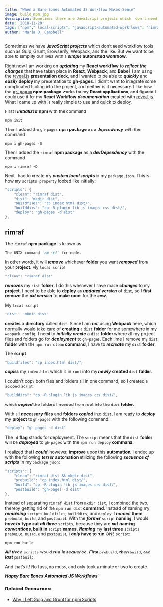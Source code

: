 ```yaml
---
title: "When a Bare Bones Automated JS Workflow Makes Sense"
image: build_npm.jpg
description: Sometimes there are JavaScript projects which  don't need workflow tools such as Gulp, Grunt, Browserify, Webpack, etc.
date: '2018-11-20'
tags: ["npm"," local-scripts", "javascript-automated-workflows", "rimraf",  "gh-pages", "revealjs", "prebuild", "build", "postbuild"]
author: "Maria D. Campbell"
---
```


Sometimes we have ***JavaScript projects*** which don’t need workflow tools such as Gulp, Grunt, Browserify, Webpack, and the like. But we want to be able to simplify our lives with a ***simple*** **automated workflow**.

Right now I am working on ***updating*** my **React workflow** to ***reflect the changes*** that have taken place in **React**, **Webpack**, and **Babel**. I am using the [reveal.js](https://revealjs.com/#/) **presentation deck**, and I wanted to be able to ***quickly*** and ***easily*** **deploy** my presentation to **gh-pages**. I didn’t want to integrate some complicated tooling into the project, and neither is it necessary. I like how the [gh-pages](https://www.npmjs.com/package/gh-pages) **npm package** works for my **React applications**, and figured I could use it for my **React Workflow** ***documentation*** created with [reveal.js](https://revealjs.com/#/). What I came up with is really simple to use and quick to deploy.

First I ***initialized*** **npm** with the command

```shell
npm init
```

Then I added the `gh-pages` **npm package** as a ***dependency*** with the command

```shell
npm i gh-pages -S
```

Then I added the `rimraf` **npm package** as a ***devDependency*** with the command

```shell
npm i rimraf -D
```

Next I had to create my ***custom local scripts*** in my `package.json`. This is how my `scripts property` looked like initially:

```js
"scripts": {
    "clean": "rimraf dist",
    "dist": "mkdir dist",
    "buildfiles": "cp index.html dist/",
    "builddirs": "cp -R plugin lib js images css dist/",
    "deploy": "gh-pages -d dist"
},
```

## rimraf

The `rimraf` **npm package** is known as

```markdown
The UNIX command `rm -rf` for node.
```

In other words, it will ***remove*** whichever **folder** you want ***removed*** from your **project**. My `local script`

```js
"clean": "rimraf dist"
```

***removes*** my `dist` **folder**. I do this whenever I have made ***changes*** to my **project**. I need to be able to **deploy** an ***updated version*** of `dist`, so I **first remove** the ***old version*** to **make room** for the ***new***.

My `local script`

```js
"dist": "mkdir dist"
```

**creates** a **directory** called `dist`. Since I am ***not*** using **Webpack** here, which normally would take care of **creating** a `dist` **folder** for me somewhere in my `webpack config`, I need to ***initially create*** a `dist` **folder** where all my project files and folders go for ***deployment*** to `gh-pages`. Each time I remove my `dist` **folder** with the `npm run clean` **command**, I have to ***recreate*** my `dist` **folder**.

The **script**

```js
"buildfiles": "cp index.html dist/",
```

***copies*** my `index.html` which is in `root` into my ***newly*** **created** `dist` **folder**.

I couldn’t copy both files and folders all in one command, so I created a second script,

```js
"builddirs": "cp -R plugin lib js images css dist/",
```

which ***copied*** the folders I needed from root into the `dist` **folder**.

With all ***necessary*** **files** and **folders** ***copied*** into `dist`, I am ready to ***deploy*** my **project** to `gh-pages` with the following command:

```js
"deploy": "gh-pages -d dist"
```

The `-d` **flag** stands for deployment. The `script` means that the `dist` **folder** will be ***deployed*** to `gh-pages` with the `npm run deploy` **command**.

I realized that I ***could***, however, **improve** upon this **automation**. I ended up with the following ***terser*** **automation** utilizing the following ***sequence of scripts*** in my `package.json`:

```js
"scripts": {
    "clean": "rimraf dist && mkdir dist",
    "prebuild": "cp index.html dist/",
    "build": "cp -R plugin lib js images css dist/",
    "postbuild": "gh-pages -d dist"
},
```

Instead of separating `rimraf dist` from `mkdir dist`, I combined the two, thereby getting rid of the `npm run dist` **command**. Instead of naming my ***remaining*** `scripts` `buildfiles`, `builddirs`, and `deploy`, I ***named*** **them** `prebuild`, `build`, and `postbuild`. With the ***former*** `script` **naming**, I would ***have to*** **type out** ***all three*** `scripts`, because they are ***not*** **naming** ***conventions***, **built in** `script` **names**. ***Naming*** my **last three** `scripts` `prebuild`, `build`, and `postbuild`, I ***only*** **have to run** ONE `script`:

```shell
npm run build
```

***All three*** `scripts` would **run** ***in sequence***. ***First*** `prebuild`, ***then*** `build`, and ***last*** `postbuild`.

And that’s it! No fuss, no muss, and only took a minute or two to create.

***Happy Bare Bones Automated JS Workflows!***

### Related Resources:

+ [Why I Left Gulp and Grunt for npm Scripts](https://medium.freecodecamp.org/why-i-left-gulp-and-grunt-for-npm-scripts-3d6853dd22b8)